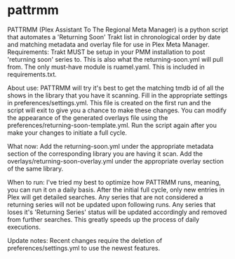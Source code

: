# pattrmm
PATTRMM (Plex Assistant To The Regional Meta Manager) is a python script that automates a 'Returning Soon' Trakt list in chronological order by date and matching metadata and overlay file for use in Plex Meta Manager.
Requirements:
    Trakt MUST be setup in your PMM installation to post 'returning soon' series to.
    This is also what the returning-soon.yml will pull from.
    The only must-have module is ruamel.yaml. This is included in requirements.txt.

About use:
    PATTRMM will try it's best to get the matching tmdb id of all the shows in the library that you have it scanning.
    Fill in the appropriate settings in preferences/settings.yml. This file is created on the first run and the script will
    exit to give you a chance to make these changes. You can modify the appearance of the generated overlays file using the
    preferences/returning-soon-template.yml. Run the script again after you make your changes to initiate a full cycle.

What now:
    Add the returning-soon.yml under the appropriate metadata section of the corresponding library you are having it scan.
    Add the overlays/returning-soon-overlay.yml under the appropriate overlay section of the same library.

When to run:
    I've tried my best to optimize how PATTRMM runs, meaning, you can run it on a daily basis. After the initial full cycle,
    only new entries in Plex will get detailed searches. Any series that are not considered a returning series will not be
    updated upon following runs. Any series that loses it's 'Returning Series' status will be updated accordingly and removed
    from further searches. This greatly speeds up the process of daily executions.

Update notes:
    Recent changes require the deletion of preferences/settings.yml to use the newest features.
